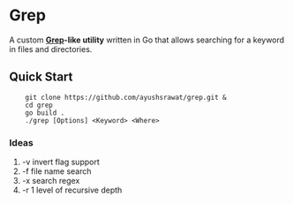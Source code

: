 # Grep
A custom **[Grep](https://en.m.wikipedia.org/wiki/Grep)-like utility** written in Go that allows searching for a keyword in files and directories.

## Quick Start
```shell
    git clone https://github.com/ayushsrawat/grep.git &
    cd grep
    go build .
    ./grep [Options] <Keyword> <Where>
```

### Ideas
1. -v invert flag support
2. -f file name search
3. -x search regex
4. -r 1 level of recursive depth
